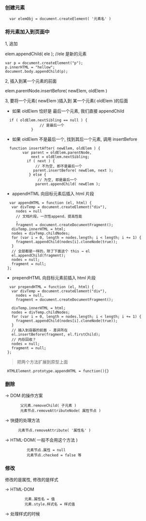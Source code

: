 ### 创建元素

```
  var elemObj = document.createElement( '元素名' )
```

### 将元素加入到页面中

1, 追加

elem.appendChild( ele ); //ele 是新的元素

```
var p = document.createElement("p");
p.innerHTML = "hellow";
document.body.appendChild(p);
```

2, 插入到某一个元素的前面

elem.parentNode.insertBefore( newElem, oldElem )

3, 要将一个元素( newElem )插入到 某一个元素( oldElem )的后面

- 如果 oldElem 恰好是 最后一个元素, 我们直接 appendChild

```
  if ( oldElem.nextSibling == null ) {
                // 是最后一个
            }
```

- 如果 oldElem 不是最后一个, 找到其后一个元素, 调用 insertBefore

```
  function insertAfter( newElem, oldElem ) {
        var parent = oldElem.parentNode,
            next = oldElem.nextSibling;
          if ( next ) {
              // 不为空, 即不是最后一个
             parent.insertBefore( newElem, next );
           } else {
               // 为空, 即是最后一个
              parent.appendChild( newElem );
```

- appendHTML 向目标元素后插入 html 片段

```
  var appendHTML = function (el, html) {
   var divTemp = document.createElement("div"),
     nodes = null
     // 文档片段，一次性append，提高性能
     ,
     fragment = document.createDocumentFragment();
   divTemp.innerHTML = html;
   nodes = divTemp.childNodes;
   for (var i = 0, length = nodes.length; i < length; i += 1) {
     fragment.appendChild(nodes[i].cloneNode(true));
   }
   // 全部都是一样的，除了下面这个 this → el
   el.appendChild(fragment);
   nodes = null;
   fragment = null;
 };
```

- prependHTML 向目标元素前插入 html 片段

```
  var prependHTML = function (el, html) {
   var divTemp = document.createElement("div"),
     nodes = null,
     fragment = document.createDocumentFragment();

   divTemp.innerHTML = html;
   nodes = divTemp.childNodes;
   for (var i = 0, length = nodes.length; i < length; i += 1) {
     fragment.appendChild(nodes[i].cloneNode(true));
   }
   // 插入到容器的前面 - 差异所在
   el.insertBefore(fragment, el.firstChild);
   // 内存回收？
   nodes = null;
   fragment = null;
 };
```

> 把两个方法扩展到原型上面

```
 HTMLElement.prototype.appendHTML = function(){}
```

### 删除

-> DOM 的操作方案

           父元素.removeChild( 子元素 )
           元素节点.removeAttributeNode( 属性节点 )

-> 快捷的处理方法

          元素节点.removeAttribute( '属性名' )

-> HTML-DOM( 一般不会用这个方法 )

              元素节点.属性 = null
              元素节点.checked = false 等

### 修改

修改的是属性, 修改的是样式

-> HTML-DOM

             元素.属性名 = 值
             元素.style.样式名 = 样式值

-> 处理样式的时候
